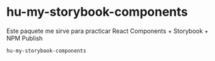 # hu-my-storybook-components

Este paquete me sirve para practicar React Components + Storybook + NPM Publish

```
hu-my-storybook-components

```